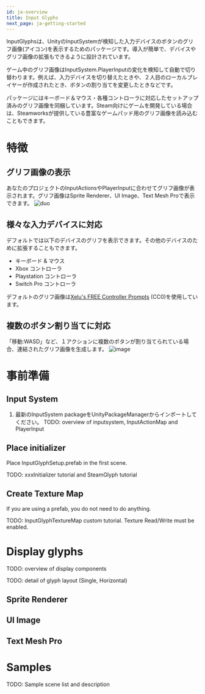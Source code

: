 ```yaml
---
id: ja-overview
title: Input Glyphs
next_page: ja-getting-started
---
```


InputGlyphsは、UnityのInputSystemが検知した入力デバイスのボタンのグリフ画像(アイコン)を表示するためのパッケージです。導入が簡単で、デバイスやグリフ画像の拡張もできるように設計されています。

ゲーム中のグリフ画像はInputSystem.PlayerInputの変化を検知して自動で切り替わります。例えば、入力デバイスを切り替えたときや、２人目のローカルプレイヤーが作成されたとき、ボタンの割り当てを変更したときなどです。

パッケージにはキーボード＆マウス・各種コントローラに対応したセットアップ済みのグリフ画像を同梱しています。Steam向けにゲームを開発している場合は、Steamworksが提供している豊富なゲームパッド用のグリフ画像を読み込むこともできます。

# 特徴
## グリフ画像の表示
あなたのプロジェクトのInputActionsやPlayerInputに合わせてグリフ画像が表示されます。グリフ画像はSprite Renderer、UI Image、Text Mesh Proで表示できます。
![duo](https://github.com/eviltwo/InputGlyphs_Docs/assets/7721151/0f10aeb7-6a3d-4c3e-9762-ceec66ecd216)

## 様々な入力デバイスに対応
デフォルトでは以下のデバイスのグリフを表示できます。その他のデバイスのために拡張することもできます。
- キーボード & マウス
- Xbox コントローラ
- Playstation コントローラ
- Switch Pro コントローラ

デフォルトのグリフ画像は[Xelu's FREE Controller Prompts](https://thoseawesomeguys.com/prompts) (CC0)を使用しています。

## 複数のボタン割り当てに対応
「移動:WASD」など、１アクションに複数のボタンが割り当てられている場合、連結されたグリフ画像を生成します。
![image](https://github.com/eviltwo/InputGlyphs_Docs/assets/7721151/1a352351-6d75-4133-a23d-a6d2198d8785)


# 事前準備

## Input System
1. 最新のInputSystem packageをUnityPackageManagerからインポートしてください。
TODO: overview of inputsystem, InputActionMap and PlayerInput

## Place initializer
Place InputGlyphSetup.prefab in the first scene.

TODO: xxxInitializer tutorial and SteamGlyph tutorial

## Create Texture Map
If you are using a prefab, you do not need to do anything.

TODO: InputGlyphTextureMap custom tutorial. Texture Read/Write must be enabled.

# Display glyphs
TODO: overview of display components

TODO: detail of glyph layout (Single, Horizontal)

## Sprite Renderer

## UI Image

## Text Mesh Pro

# Samples
TODO: Sample scene list and description
